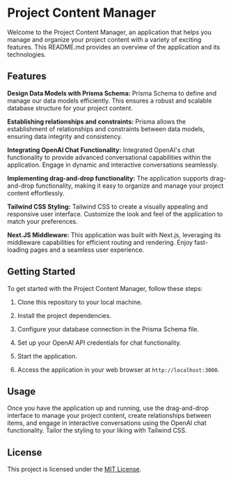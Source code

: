 # Project Content Manager

Welcome to the Project Content Manager, an application that helps you manage and organize your project content with a variety of exciting features. This README.md provides an overview of the application and its technologies.

## Features

**Design Data Models with Prisma Schema:** Prisma Schema to define and manage our data models efficiently. This ensures a robust and scalable database structure for your project content.

**Establishing relationships and constraints:** Prisma allows the establishment of relationships and constraints between data models, ensuring data integrity and consistency.

**Integrating OpenAI Chat Functionality:** Integrated OpenAI's chat functionality to provide advanced conversational capabilities within the application. Engage in dynamic and interactive conversations seamlessly.

**Implementing drag-and-drop functionality:** The application supports drag-and-drop functionality, making it easy to organize and manage your project content effortlessly.

**Tailwind CSS Styling:** Tailwind CSS to create a visually appealing and responsive user interface. Customize the look and feel of the application to match your preferences.

**Next.JS Middleware:** This application was built with Next.js, leveraging its middleware capabilities for efficient routing and rendering. Enjoy fast-loading pages and a seamless user experience.

## Getting Started

To get started with the Project Content Manager, follow these steps:

1. Clone this repository to your local machine.

2. Install the project dependencies.
   
4. Configure your database connection in the Prisma Schema file.

5. Set up your OpenAI API credentials for chat functionality.

6. Start the application.

7. Access the application in your web browser at `http://localhost:3000`.

## Usage

Once you have the application up and running, use the drag-and-drop interface to manage your project content, create relationships between items, and engage in interactive conversations using the OpenAI chat functionality. Tailor the styling to your liking with Tailwind CSS.

## License

This project is licensed under the [MIT License](LICENSE).


